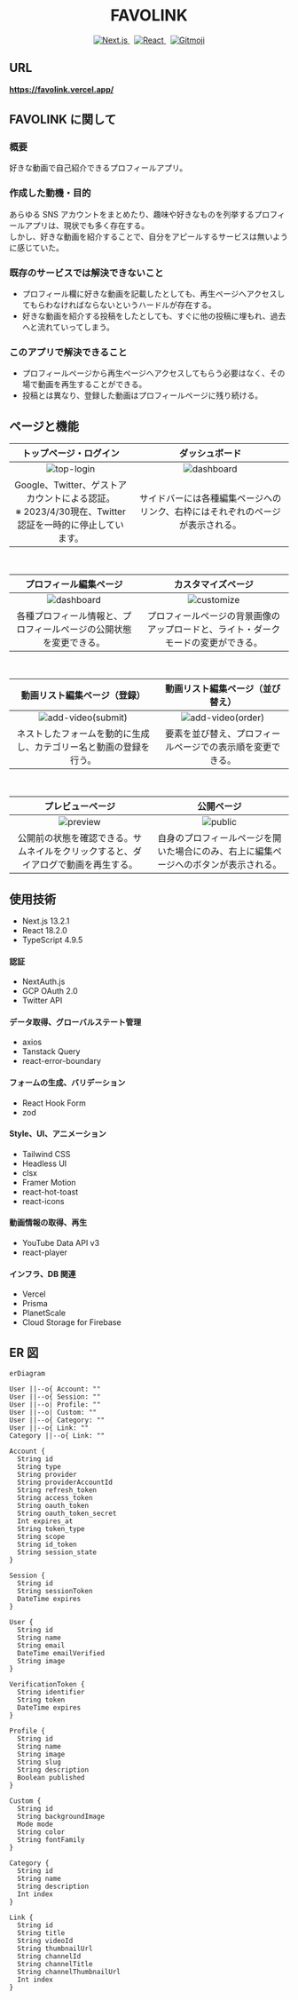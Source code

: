 <h1 align="center">FAVOLINK</h1>

<!-- [![next.js](https://img.shields.io/badge/v13.2.1-blueviolet.svg?style=for-the-badge&logo=Next.js&labelColor=000000&logoWidth=20>)](https://github.com/vercel/next.js/) -->
<!-- [![react](https://img.shields.io/badge/v18.2.0-blue.svg?style=for-the-badge&logo=React&labelColor=000000&logoWidth=20>)](https://github.com/facebook/react) -->

<p align="center">
  <a href="https://github.com/vercel/next.js/">
    <img alt="Next.js" src="https://img.shields.io/badge/v13.2.1-blueviolet.svg?style=for-the-badge&logo=Next.js&labelColor=333333&logoWidth=20" />
  </a>
  &nbsp;
  <a href="https://github.com/facebook/react">
    <img alt="React" src="https://img.shields.io/badge/v18.2.0-blue.svg?style=for-the-badge&logo=React&labelColor=333333&logoWidth=20" />
  </a>
  &nbsp;
  <a href="https://gitmoji.dev">
    <img
      src="https://img.shields.io/badge/gitmoji-%20😜%20😍-FFDD67.svg?style=for-the-badge&labelColor=333333"
      alt="Gitmoji"
    />
  </a>
</p>

## URL

**https://favolink.vercel.app/**

## FAVOLINK に関して

### 概要

好きな動画で自己紹介できるプロフィールアプリ。

### 作成した動機・目的

あらゆる SNS アカウントをまとめたり、趣味や好きなものを列挙するプロフィールアプリは、現状でも多く存在する。<br>
しかし、好きな動画を紹介することで、自分をアピールするサービスは無いように感じていた。

### 既存のサービスでは解決できないこと

- プロフィール欄に好きな動画を記載したとしても、再生ページへアクセスしてもらわなければならないというハードルが存在する。
- 好きな動画を紹介する投稿をしたとしても、すぐに他の投稿に埋もれ、過去へと流れていってしまう。

### このアプリで解決できること

- プロフィールページから再生ページへアクセスしてもらう必要はなく、その場で動画を再生することができる。
- 投稿とは異なり、登録した動画はプロフィールページに残り続ける。

## ページと機能

<!-- prettier-ignore -->
| トップページ・ログイン | ダッシュボード |
| :---: | :---: |
| ![top-login](https://gyazo.com/e470c9af4b659f099ea5a92abc3973db.gif) | ![dashboard](https://gyazo.com/48124e8b04d69e7cb5e0cade89d68b39.gif) |
| Google、Twitter、ゲストアカウントによる認証。<br>※ 2023/4/30現在、Twitter認証を一時的に停止しています。 | サイドバーには各種編集ページへのリンク、右枠にはそれぞれのページが表示される。 |

<br>

<!-- prettier-ignore -->
| プロフィール編集ページ | カスタマイズページ |
| :---: | :---: |
| ![dashboard](https://gyazo.com/abd721ede9f7e5392cfad6390d44308a.gif) | ![customize](https://gyazo.com/b5f579538ece489d81b925d0832d5f1c.gif) |
| 各種プロフィール情報と、プロフィールページの公開状態を変更できる。 | プロフィールページの背景画像のアップロードと、ライト・ダークモードの変更ができる。 |

<br>

<!-- prettier-ignore -->
| 動画リスト編集ページ（登録） | 動画リスト編集ページ（並び替え） |
| :---: | :---: |
| ![add-video(submit)](https://gyazo.com/f4cebff24935349dd6df1d86ab421801.gif) | ![add-video(order)](https://gyazo.com/91814ba69dda9e09e6b5f6b282b9b194.gif) |
| ネストしたフォームを動的に生成し、カテゴリー名と動画の登録を行う。 | 要素を並び替え、プロフィールページでの表示順を変更できる。 |

<br>

<!-- prettier-ignore -->
| プレビューページ | 公開ページ |
| :---: | :---: |
| ![preview](https://user-images.githubusercontent.com/89004483/235828866-626c93cd-f997-43ce-9505-0c1b338533a0.gif) | ![public](https://gyazo.com/7ca1c07a34703eea78ceaf9f99a6c302.gif) |
| 公開前の状態を確認できる。サムネイルをクリックすると、ダイアログで動画を再生する。 | 自身のプロフィールページを開いた場合にのみ、右上に編集ページへのボタンが表示される。 |

## 使用技術

- Next.js 13.2.1
- React 18.2.0
- TypeScript 4.9.5

#### 認証

- NextAuth.js
- GCP OAuth 2.0
- Twitter API

#### データ取得、グローバルステート管理

- axios
- Tanstack Query
- react-error-boundary

#### フォームの生成、バリデーション

- React Hook Form
- zod

#### Style、UI、アニメーション

- Tailwind CSS
- Headless UI
- clsx
- Framer Motion
- react-hot-toast
- react-icons

#### 動画情報の取得、再生

- YouTube Data API v3
- react-player

#### インフラ、DB 関連

- Vercel
- Prisma
- PlanetScale
- Cloud Storage for Firebase

## ER 図

```mermaid
erDiagram

User ||--o{ Account: ""
User ||--o{ Session: ""
User ||--o| Profile: ""
User ||--o| Custom: ""
User ||--o{ Category: ""
User ||--o{ Link: ""
Category ||--o{ Link: ""

Account {
  String id
  String type
  String provider
  String providerAccountId
  String refresh_token
  String access_token
  String oauth_token
  String oauth_token_secret
  Int expires_at
  String token_type
  String scope
  String id_token
  String session_state
}

Session {
  String id
  String sessionToken
  DateTime expires
}

User {
  String id
  String name
  String email
  DateTime emailVerified
  String image
}

VerificationToken {
  String identifier
  String token
  DateTime expires
}

Profile {
  String id
  String name
  String image
  String slug
  String description
  Boolean published
}

Custom {
  String id
  String backgroundImage
  Mode mode
  String color
  String fontFamily
}

Category {
  String id
  String name
  String description
  Int index
}

Link {
  String id
  String title
  String videoId
  String thumbnailUrl
  String channelId
  String channelTitle
  String channelThumbnailUrl
  Int index
}
```
